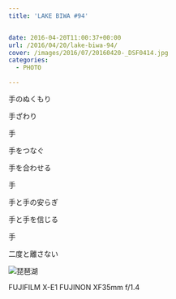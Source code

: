 ```yaml
---
title: 'LAKE BIWA #94'


date: 2016-04-20T11:00:37+00:00
url: /2016/04/20/lake-biwa-94/
cover: /images/2016/07/20160420-_DSF0414.jpg
categories:
  - PHOTO

---
```

<!--more-->
手のぬくもり

手ざわり

手

手をつなぐ

手を合わせる

手

手と手の安らぎ

手と手を信じる

手

二度と離さない

![琵琶湖](/images/2016/07/20160420-_DSF0419.jpg "琵琶湖")

FUJIFILM X-E1 FUJINON XF35mm f/1.4
